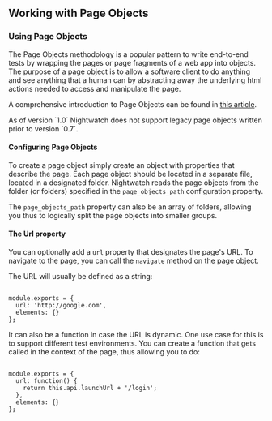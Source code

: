 ## Working with Page Objects

### Using Page Objects

The Page Objects methodology is a popular pattern to write end-to-end tests by wrapping the pages or page fragments of a web app into objects.
The purpose of a page object is to allow a software client to do anything and see anything that a human can by abstracting away the underlying html actions needed to access and manipulate the page.

A comprehensive introduction to Page Objects can be found in <a href="http://martinfowler.com/bliki/PageObject.html" target="_blank">this article</a>.

<div class="alert alert-warning">
As of version `1.0` Nightwatch does not support legacy page objects written prior to version `0.7`.
</div>


#### Configuring Page Objects

To create a page object simply create an object with properties that describe the page. Each page object should be located in a separate file, located in a designated folder. Nightwatch reads the page objects from the folder (or folders) specified in the `page_objects_path` configuration property.

The `page_objects_path` property can also be an array of folders, allowing you thus to logically split the page objects into smaller groups.


#### The Url property

You can optionally add a `url` property that designates the page's URL. To navigate to the page, you can call the `navigate` method on the page object.

The URL will usually be defined as a string:

<div class="sample-test">
<pre data-language="javascript"><code class="language-javascript">
module.exports = {
  url: 'http://google.com',
  elements: {}
};
</code></pre>
</div>

It can also be a function in case the URL is dynamic. One use case for this is to support different test environments. You can create a function that gets called in the context of the page, thus allowing you to do:

<div class="sample-test">
<pre data-language="javascript"><code class="language-javascript">
module.exports = {
  url: function() { 
    return this.api.launchUrl + '/login'; 
  },
  elements: {}
};
</code></pre>
</div>

